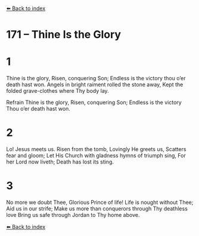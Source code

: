 [⬅️ Back to index](../README.md)

# 171 – Thine Is the Glory


# 1
Thine is the glory,
Risen, conquering Son;
Endless is the victory thou o’er death hast won.
Angels in bright raiment rolled the stone away,
Kept the folded grave-clothes where Thy body lay.

Refrain
Thine is the glory,
Risen, conquering Son;
Endless is the victory Thou o’er death hast won.

# 2
Lo! Jesus meets us.
Risen from the tomb,
Lovingly He greets us,
Scatters fear and gloom;
Let His Church with gladness hymns of triumph sing,
For her Lord now liveth;
Death has lost its sting.

# 3
No more we doubt Thee,
Glorious Prince of life!
Life is nought without Thee;
Aid us in our strife;
Make us more than conquerors through Thy deathless love
Bring us safe through Jordan to Thy home above.

[⬅️ Back to index](../README.md)

